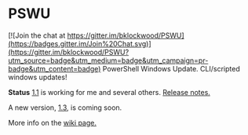 # PSWU

[![Join the chat at https://gitter.im/bklockwood/PSWU](https://badges.gitter.im/Join%20Chat.svg)](https://gitter.im/bklockwood/PSWU?utm_source=badge&utm_medium=badge&utm_campaign=pr-badge&utm_content=badge)
PowerShell Windows Update. CLI/scripted windows updates!

**Status** [1.1](https://github.com/bklockwood/PSWU/releases/tag/v1.1) is working for me and several others. [Release notes.](https://github.com/bklockwood/PSWU/releases/tag/v1.1)

A new version, [1.3](https://github.com/bklockwood/PSWU/tree/v1.3), is coming soon.

More info on the [wiki page.](https://github.com/bklockwood/PSWU/wiki)
